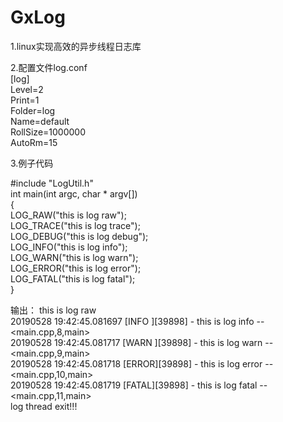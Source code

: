 # GxLog

1.linux实现高效的异步线程日志库

2.配置文件log.conf  
[log]  
Level=2  
Print=1  
Folder=log  
Name=default  
RollSize=1000000  
AutoRm=15  

3.例子代码

#include "LogUtil.h"  
int main(int argc, char * argv[])  
{  
        LOG_RAW("this is log raw");  
        LOG_TRACE("this is log trace");  
        LOG_DEBUG("this is log debug");  
        LOG_INFO("this is log info");  
        LOG_WARN("this is log warn");  
        LOG_ERROR("this is log error");  
        LOG_FATAL("this is log fatal");   
}

输出：
this is log raw  
20190528 19:42:45.081697 [INFO ][39898] - this is log info -- <main.cpp,8,main>  
20190528 19:42:45.081717 [WARN ][39898] - this is log warn -- <main.cpp,9,main>  
20190528 19:42:45.081718 [ERROR][39898] - this is log error -- <main.cpp,10,main>  
20190528 19:42:45.081719 [FATAL][39898] - this is log fatal -- <main.cpp,11,main>  
log thread exit!!! 
  
